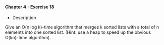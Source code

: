 #### Chapter 4 - Exercise 18
* Description

Give an O(n log k)-time algorithm that merges k sorted lists with a total
of n elements into one sorted list. (Hint: use a heap to speed up the obvious
O(kn)-time algorithm).

